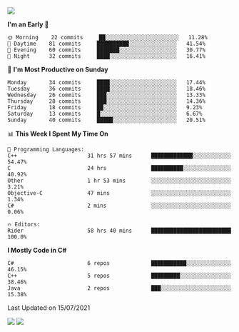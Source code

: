 ![](https://komarev.com/ghpvc/?username=lilpidgey&color=red)
<!--START_SECTION:waka-->
**I'm an Early 🐤** 

```text
🌞 Morning    22 commits     ██░░░░░░░░░░░░░░░░░░░░░░░   11.28% 
🌆 Daytime    81 commits     ██████████░░░░░░░░░░░░░░░   41.54% 
🌃 Evening    60 commits     ███████░░░░░░░░░░░░░░░░░░   30.77% 
🌙 Night      32 commits     ████░░░░░░░░░░░░░░░░░░░░░   16.41%

```
📅 **I'm Most Productive on Sunday** 

```text
Monday       34 commits     ████░░░░░░░░░░░░░░░░░░░░░   17.44% 
Tuesday      36 commits     ████░░░░░░░░░░░░░░░░░░░░░   18.46% 
Wednesday    26 commits     ███░░░░░░░░░░░░░░░░░░░░░░   13.33% 
Thursday     28 commits     ███░░░░░░░░░░░░░░░░░░░░░░   14.36% 
Friday       18 commits     ██░░░░░░░░░░░░░░░░░░░░░░░   9.23% 
Saturday     13 commits     █░░░░░░░░░░░░░░░░░░░░░░░░   6.67% 
Sunday       40 commits     █████░░░░░░░░░░░░░░░░░░░░   20.51%

```


📊 **This Week I Spent My Time On** 

```text
💬 Programming Languages: 
C++                      31 hrs 57 mins      █████████████░░░░░░░░░░░░   54.47% 
C                        24 hrs              ██████████░░░░░░░░░░░░░░░   40.92% 
Other                    1 hr 53 mins        ░░░░░░░░░░░░░░░░░░░░░░░░░   3.21% 
Objective-C              47 mins             ░░░░░░░░░░░░░░░░░░░░░░░░░   1.34% 
C#                       2 mins              ░░░░░░░░░░░░░░░░░░░░░░░░░   0.06%

🔥 Editors: 
Rider                    58 hrs 40 mins      █████████████████████████   100.0%

```

**I Mostly Code in C#** 

```text
C#                       6 repos             ███████████░░░░░░░░░░░░░░   46.15% 
C++                      5 repos             █████████░░░░░░░░░░░░░░░░   38.46% 
Java                     2 repos             ███░░░░░░░░░░░░░░░░░░░░░░   15.38%

```



 Last Updated on 15/07/2021
<!--END_SECTION:waka-->
![](https://hit.yhype.me/github/profile?user_id=42968544)
![](https://komarev.com/ghpvc/?lilpidgey)
